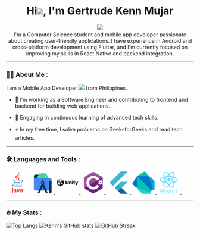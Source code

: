 <h1 align="center">
  Hi<img src="https://media.giphy.com/media/hvRJCLFzcasrR4ia7z/giphy.gif" width="30px"/>, I'm Gertrude Kenn Mujar
</h1>
<div id="header" align="center">
  <img src="https://media.giphy.com/media/M9gbBd9nbDrOTu1Mqx/giphy.gif" width="100"/>
</div>
<div align="center">
  I'm a Computer Science student and mobile app developer passionate about creating user-friendly applications. I have experience in Android and cross-platform development using Flutter, and I'm currently focused on improving my skills in React Native and backend integration.
</div>

---

### :woman_technologist: About Me :
I am a Mobile App Developer <img src="https://media.giphy.com/media/WUlplcMpOCEmTGBtBW/giphy.gif" width="30"> from Philippines.
- :telescope: I’m working as a Software Engineer and contributing to frontend and backend for building web applications.

- :seedling: Engaging in continuous learning of advanced tech skills.

- :zap: In my free time, I solve problems on GeeksforGeeks and read tech articles.

---

### :hammer_and_wrench: Languages and Tools :
<div>
  <img src = "https://github.com/devicons/devicon/blob/master/icons/java/java-original-wordmark.svg" height="60"/>&nbsp;
  <a href="https://developer.android.com/studio"><img src = "https://github.com/devicons/devicon/blob/master/icons/androidstudio/androidstudio-original.svg" height="60"/>&nbsp;</a>
  <a href="https://developer.android.com/studio"><img src = "https://github.com/devicons/devicon/blob/master/icons/unity/unity-original-wordmark.svg" height="60"/>&nbsp;</a>
  <a href="https://developer.android.com/studio"><img src = "https://github.com/devicons/devicon/blob/master/icons/csharp/csharp-original.svg" height="60"/>&nbsp;</a>
  <a href="https://developer.android.com/studio"><img src = "https://github.com/devicons/devicon/blob/master/icons/flutter/flutter-original.svg" height="60"/>&nbsp;</a>
  <a href="https://developer.android.com/studio"><img src = "https://github.com/devicons/devicon/blob/master/icons/dart/dart-original.svg" height="60"/>&nbsp;</a>
  <a href="https://developer.android.com/studio"><img src = "https://github.com/devicons/devicon/blob/master/icons/react/react-original-wordmark.svg" height="60"/>&nbsp;</a>
</div>

---

### :fire: My Stats :
[![Top Langs](https://github-readme-stats.vercel.app/api/top-langs/?username=KennMujar&layout=compact&theme=tokyonight)](https://github.com/KennMujar/github-readme-stats)
![Kenn's GitHub stats](https://github-readme-stats.vercel.app/api?username=KennMujar&show_icons=true&theme=radical)
[![GitHub Streak](https://github-readme-streak-stats.herokuapp.com?user=KennMujar&theme=tokyonight-duo&card_width=500)](https://git.io/streak-stats)
